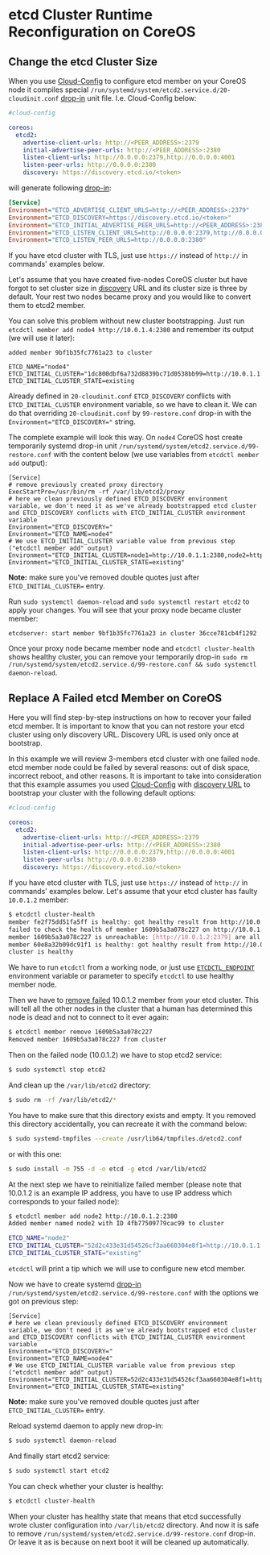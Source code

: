 # etcd Cluster Runtime Reconfiguration on CoreOS

## Change the etcd Cluster Size

When you use [Cloud-Config][cloud-config] to configure etcd member on your CoreOS node it compiles special `/run/systemd/system/etcd2.service.d/20-cloudinit.conf` [drop-in] unit file. I.e. Cloud-Config below: 

```yaml
#cloud-config

coreos:
  etcd2:
    advertise-client-urls: http://<PEER_ADDRESS>:2379
    initial-advertise-peer-urls: http://<PEER_ADDRESS>:2380
    listen-client-urls: http://0.0.0.0:2379,http://0.0.0.0:4001
    listen-peer-urls: http://0.0.0.0:2380
    discovery: https://discovery.etcd.io/<token>
```

will generate following [drop-in]:

```ini
[Service]
Environment="ETCD_ADVERTISE_CLIENT_URLS=http://<PEER_ADDRESS>:2379"
Environment="ETCD_DISCOVERY=https://discovery.etcd.io/<token>"
Environment="ETCD_INITIAL_ADVERTISE_PEER_URLS=http://<PEER_ADDRESS>:2380"
Environment="ETCD_LISTEN_CLIENT_URLS=http://0.0.0.0:2379,http://0.0.0.0:4001"
Environment="ETCD_LISTEN_PEER_URLS=http://0.0.0.0:2380"
```

If you have etcd cluster with TLS, just use `https://` instead of `http://` in commands' examples below.

Let's assume that you have created five-nodes CoreOS cluster but have forgot to set cluster size in [discovery][etcd-discovery] URL and its cluster size is three by default. Your rest two nodes became proxy and you would like to convert them to etcd2 member.

You can solve this problem without new cluster bootstrapping. Just run `etcdctl member add node4 http://10.0.1.4:2380` and remember its output (we will use it later):

```
added member 9bf1b35fc7761a23 to cluster

ETCD_NAME="node4"
ETCD_INITIAL_CLUSTER="1dc800dbf6a732d8839bc71d0538bb99=http://10.0.1.1:2380,f961e5cb1b0cb8810ea6a6b7a7c8b5cf=http://10.0.1.2:2380,8982fae69ad09c623601b68c83818921=http://10.0.1.3:2380,node4=http://10.0.1.4:2380"
ETCD_INITIAL_CLUSTER_STATE=existing
```

Already defined in `20-cloudinit.conf` `ETCD_DISCOVERY` conflicts with `ETCD_INITIAL_CLUSTER` environment variable, so we have to clean it. We can do that overriding `20-cloudinit.conf` by `99-restore.conf` drop-in with the `Environment="ETCD_DISCOVERY="` string.

The complete example will look this way. On `node4` CoreOS host create temporarily systemd drop-in unit `/run/systemd/system/etcd2.service.d/99-restore.conf` with the content below (we use variables from `etcdctl member add` output):

```
[Service]
# remove previously created proxy directory
ExecStartPre=/usr/bin/rm -rf /var/lib/etcd2/proxy
# here we clean previously defined ETCD_DISCOVERY environment variable, we don't need it as we've already bootstrapped etcd cluster and ETCD_DISCOVERY conflicts with ETCD_INITIAL_CLUSTER environment variable
Environment="ETCD_DISCOVERY="
Environment="ETCD_NAME=node4"
# We use ETCD_INITIAL_CLUSTER variable value from previous step ("etcdctl member add" output)
Environment="ETCD_INITIAL_CLUSTER=node1=http://10.0.1.1:2380,node2=http://10.0.1.2:2380,node3=http://10.0.1.3:2380,node4=http://10.0.1.4:2380"
Environment="ETCD_INITIAL_CLUSTER_STATE=existing"
```

**Note:** make sure you've removed double quotes just after `ETCD_INITIAL_CLUSTER=` entry.

Run `sudo systemctl daemon-reload` and `sudo systemctl restart etcd2` to apply your changes. You will see that your proxy node became cluster member:

```
etcdserver: start member 9bf1b35fc7761a23 in cluster 36cce781cb4f1292
```

Once your proxy node became member node and `etcdctl cluster-health` shows healthy cluster, you can remove your temporarily drop-in `sudo rm /run/systemd/system/etcd2.service.d/99-restore.conf && sudo systemctl daemon-reload`.

## Replace A Failed etcd Member on CoreOS

Here you will find step-by-step instructions on how to recover your failed etcd member. It is important to know that you can not restore your etcd cluster using only discovery URL. Discovery URL is used only once at bootstrap.

In this example we will review 3-members etcd cluster with one failed node. etcd member node could be failed by several reasons: out of disk space, incorrect reboot, and other reasons. It is important to take into consideration that this example assumes you used [Cloud-Config][cloud-config] with [discovery URL][etcd-discovery] to bootstrap your cluster with the following default options:

```yaml
#cloud-config

coreos:
  etcd2:
    advertise-client-urls: http://<PEER_ADDRESS>:2379
    initial-advertise-peer-urls: http://<PEER_ADDRESS>:2380
    listen-client-urls: http://0.0.0.0:2379,http://0.0.0.0:4001
    listen-peer-urls: http://0.0.0.0:2380
    discovery: https://discovery.etcd.io/<token>
```

If you have etcd cluster with TLS, just use `https://` instead of `http://` in commands' examples below. Let's assume that your etcd cluster has faulty `10.0.1.2` member:

```sh
$ etcdctl cluster-health
member fe2f75dd51fa5ff is healthy: got healthy result from http://10.0.1.1:2379
failed to check the health of member 1609b5a3a078c227 on http://10.0.1.2:2379: Get http://10.0.1.2:2379/health: dial tcp 192.168.122.69:2379: connection refused
member 1609b5a3a078c227 is unreachable: [http://10.0.1.2:2379] are all unreachable
member 60e8a32b09dc91f1 is healthy: got healthy result from http://10.0.1.3:2379
cluster is healthy
```

We have to run `etcdctl` from a working node, or just use [`ETCDCTL_ENDPOINT`][etcdctl-endpoint] environment variable or parameter to specify `etcdctl` to use healthy member node.

Then we have to [remove failed][etcdctl-member-remove] 10.0.1.2 member from your etcd cluster. This will tell all the other nodes in the cluster that a human has determined this node is dead and not to connect to it ever again:

```sh
$ etcdctl member remove 1609b5a3a078c227
Removed member 1609b5a3a078c227 from cluster
```

Then on the failed node (10.0.1.2) we have to stop etcd2 service:

```sh
$ sudo systemctl stop etcd2
```

And clean up the `/var/lib/etcd2` directory:

```sh
$ sudo rm -rf /var/lib/etcd2/*
```

You have to make sure that this directory exists and empty. It you removed this directory accidentally, you can recreate it with the command below:

```sh
$ sudo systemd-tmpfiles --create /usr/lib64/tmpfiles.d/etcd2.conf
```

or with this one:

```sh
$ sudo install -m 755 -d -o etcd -g etcd /var/lib/etcd2
```

At the next step we have to reinitialize failed member (please note that 10.0.1.2 is an example IP address, you have to use IP address which corresponds to your failed node):

```sh
$ etcdctl member add node2 http://10.0.1.2:2380
Added member named node2 with ID 4fb77509779cac99 to cluster

ETCD_NAME="node2"
ETCD_INITIAL_CLUSTER="52d2c433e31d54526cf3aa660304e8f1=http://10.0.1.1:2380,node2=http://10.0.1.2:2380,2cb7bb694606e5face87ee7a97041758=http://10.0.1.3:2380"
ETCD_INITIAL_CLUSTER_STATE="existing"
```

`etcdctl` will print a tip which we will use to configure new etcd member.

Now we have to create systemd [drop-in] `/run/systemd/system/etcd2.service.d/99-restore.conf` with the options we got on previous step:

```
[Service]
# here we clean previously defined ETCD_DISCOVERY environment variable, we don't need it as we've already bootstrapped etcd cluster and ETCD_DISCOVERY conflicts with ETCD_INITIAL_CLUSTER environment variable
Environment="ETCD_DISCOVERY="
Environment="ETCD_NAME=node4"
# We use ETCD_INITIAL_CLUSTER variable value from previous step ("etcdctl member add" output)
Environment="ETCD_INITIAL_CLUSTER=52d2c433e31d54526cf3aa660304e8f1=http://10.0.1.1:2380,node2=http://10.0.1.2:2380,2cb7bb694606e5face87ee7a97041758=http://10.0.1.3:2380"
Environment="ETCD_INITIAL_CLUSTER_STATE=existing"
```

**Note:** make sure you've removed double quotes just after `ETCD_INITIAL_CLUSTER=` entry.

Reload systemd daemon to apply new drop-in:

```sh
$ sudo systemctl daemon-reload
```

And finally start etcd2 service:

```sh
$ sudo systemctl start etcd2
```

You can check whether your cluster is healthy:

```sh
$ etcdctl cluster-health
```

When your cluster has healthy state that means that etcd successfully wrote cluster configuration into `/var/lib/etcd2` directory. And now it is safe to remove `/run/systemd/system/etcd2.service.d/99-restore.conf` drop-in. Or leave it as is because on next boot it will be cleaned up automatically.

[machine-id]: http://www.freedesktop.org/software/systemd/man/machine-id.html
[drop-in]: /os/using-systemd-drop-in-units.md
[cloud-config]: https://github.com/coreos/coreos-cloudinit/blob/master/Documentation/cloud-config.md
[etcd-member-name]: https://github.com/coreos/etcd/blob/master/Documentation/configuration.md#-name
[etcd-discovery]: https://github.com/coreos/etcd/blob/master/Documentation/clustering.md#lifetime-of-a-discovery-url
[etcdctl-endpoint]: https://github.com/coreos/etcd/tree/master/etcdctl#--endpoint
[etcdctl-member-remove]: https://github.com/coreos/etcd/blob/master/Documentation/runtime-configuration.md#remove-a-member
[locksmith]: https://github.com/coreos/locksmith
[fleet]: https://github.com/coreos/fleet
